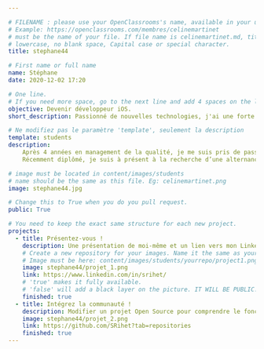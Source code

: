 ```yaml
---

# FILENAME : please use your OpenClassrooms's name, available in your url.
# Example: https://openclassrooms.com/membres/celinemartinet
# must be the name of your file. If file name is celinemartinet.md, title is celinemartinet.
# lowercase, no blank space, Capital case or special character.
title: stephane44

# First name or full name
name: Stéphane
date: 2020-12-02 17:20

# One line.
# If you need more space, go to the next line and add 4 spaces on the left, as in 'description'.
objective: Devenir développeur iOS.
short_description: Passionné de nouvelles technologies, j'ai une forte appétence pour le développement iOS.

# Ne modifiez pas le paramètre 'template', seulement la description
template: students
description:
    Après 4 années en management de la qualité, je me suis pris de passion pour le développement. Dans le cadre de cette reconversion professionnelle, j’ai commencé à me former en autodidacte aux bases du développement web, puis à l’ENI dans le cadre de la formation de développeur web et web mobile.
    Récemment diplômé, je suis à présent à la recherche d’une alternance afin de poursuivre ma montée en compétence via le titre de Développeur         d’applications chez OpenClassRooms.

# image must be located in content/images/students
# name should be the same as this file. Eg: celinemartinet.png
image: stephane44.jpg

# Change this to True when you do you pull request.
public: True

# You need to keep the exact same structure for each new project.
projects:
  - title: Présentez-vous !
    description: Une présentation de moi-même et un lien vers mon LinkedIn.
    # Create a new repository for your images. Name it the same as your nickname and profile picture.
    # Image must be here: content/images/students/yourrepo/project1.png
    image: stephane44/projet_1.png
    link: https://www.linkedin.com/in/srihet/
    # 'true' makes it fully available.
    # 'false' will add a black layer on the picture. IT WILL BE PUBLIC!
    finished: true
  - title: Intégrez la communauté !
    description: Modifier un projet Open Source pour comprendre le fonctionnement de Git, de Github et des pull requests. 
    image: stephane44/projet_2.png
    link: https://github.com/SRihet?tab=repositories
    finished: true
---
```

